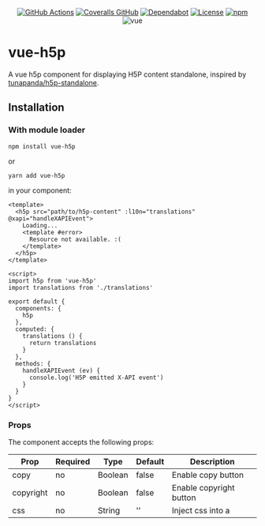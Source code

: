 <div align="center">

[![GitHub Actions](https://img.shields.io/github/actions/workflow/status/apm-wb/vue-h5p/push.yaml?branch=main)](https://github.com/apm-wb/vue-h5p/actions/workflows/push.yaml)
[![Coveralls GitHub](https://img.shields.io/coveralls/github/apm-wb/vue-h5p)](https://coveralls.io/github/apm-wb/vue-h5p)
[![Dependabot](https://img.shields.io/badge/dependabot-enabled-success)](https://github.com/apm-wb/vue-h5p/blob/main/package.json)
[![License](https://img.shields.io/npm/l/vue-h5p)](https://github.com/apm-wb/vue-h5p/blob/main/LICENSE)
[![npm](https://img.shields.io/npm/v/vue-h5p)](https://www.npmjs.com/package/vue-h5p)
![vue](https://img.shields.io/badge/vue-2.x-brightgreen)

</div>

# vue-h5p

A vue h5p component for displaying H5P content standalone, inspired by [tunapanda/h5p-standalone](https://github.com/tunapanda/h5p-standalone).

## Installation

### With module loader

`npm install vue-h5p`

or

`yarn add vue-h5p`

in your component:

```
<template>
  <h5p src="path/to/h5p-content" :l10n="translations" @xapi="handleXAPIEvent">
    Loading...
    <template #error>
      Resource not available. :(
    </template>
  </h5p>
</template>

<script>
import h5p from 'vue-h5p'
import translations from './translations'

export default {
  components: {
    h5p
  },
  computed: {
    translations () {
      return translations
    }
  },
  methods: {
    handleXAPIEvent (ev) {
      console.log('H5P emitted X-API event')
    }
  }
}
</script>
```

### Props

The component accepts the following props:

| Prop       | Required | Type    | Default | Description                             |
| ---------- | -------- | ------- | ------- | --------------------------------------- |
| copy       | no       | Boolean | false   | Enable copy button                      |
| copyright  | no       | Boolean | false   | Enable copyright button                 |
| css        | no       | String  | ''      | Inject css into a <style> in the iframe |
| embed      | no       | String  | ''      | Set embedCode and enable embed button   |
| export     | no       | String  | ''      | Set exportUrl and enable export button  |
| fullscreen | no       | Boolean | false   | Enable fullscreen button                |
| icon       | no       | Boolean | false   | Enable H5P icon                         |
| l10n       | no       | Object  | {}      | UI translations                         |
| resize     | no       | String  | ''      | Set resizeCode                          |
| src        | yes      | String  | -       | Path to the h5p content                 |
| actor      | no       | Object  | -       | Set actor for emitted xAPI statements   |

See [Creating your own h5p plugin](https://h5p.org/creating-your-own-h5p-plugin) for translation strings.

NOTE: UI translations are not reactive. You have to manually trigger a rerender for translation changes to take effect (e.g. by binding :key to your locale).

### Events

All events emitted by H5P are emitted by vue-h5p, event names are the H5P [event type](https://h5p.org/events), payload is the event data.

Besides that we emit an "ready" event when H5P signals that its loaded, and "height-changed" events (with the new height as integer argument), whenever H5P resize the iframe.

### Slots

You can use the default slot to render a placeholder while the content is loading.

The named slot "error" is rendered if a request to get the h5p JSON files fails, the slot-scope provides failed request as "error" object.

### Custom CSS

You can inject custom CSS into the H5P iframe by using the `css` prop.

```html
<h5p
  src="path/to/h5p-content"
  :css="`
    .class-in-the-iframe {
      background-color: #fff;
    }
  `"
/>
```

# Actor for xAPI statements

The actor prop can be set to either a combination of name and email adress or to a combination of name and homePage, according to the xAPI specs.

```javascript
{
  name: 'John Doe',
  mail: 'john.doe@example.com'
}

{
  name: 'account-id',
  homePage: 'https://example.com'
}
```

## Development

Put your extracted h5p content into example/public/h5p, files are served by vue-dev-server.

Serve the example using

`yarn serve`

Write code, commit changes using conventional commits.
